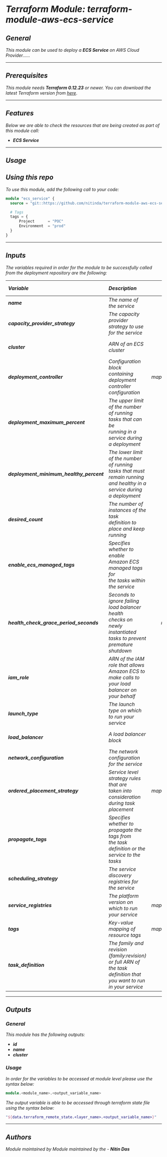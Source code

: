 # _Terraform Module: terraform-module-aws-ecs-service_


## _General_

_This module can be used to deploy a_ **_ECS Service_** _on AWS Cloud Provider......_


---

## _Prerequisites_

_This module needs_ **_Terraform 0.12.23_** _or newer._
_You can download the latest Terraform version from_ [_here_](https://www.terraform.io/downloads.html).


---

## _Features_

_Below we are able to check the resources that are being created as part of this module call:_

- **_ECS Service_**


---

## _Usage_

## _Using this repo_

_To use this module, add the following call to your code:_

```tf
module "ecs_service" {
  source = "git::https://github.com/nitinda/terraform-module-aws-ecs-service.git?ref=master"

  # Tags
  tags = {
      Project      = "POC"
      Environment  = "prod"
  }
}
```


---

## _Inputs_

_The variables required in order for the module to be successfully called from the deployment repository are the following:_

|**_Variable_** | **_Description_** | **_Type_** | **_Argument Status_** |
|:----|:----|-----:|:---:|
| **_name_** | _The name of the service_ | _string_ | **_Required_** |
| **_capacity\_provider\_strategy_** | _The capacity provider <br/> strategy to use for the service_ | _any_ | **_Optional <br/> (Default - [])_** |
| **_cluster_** | _ARN of an ECS cluster_ | _string_ | **_Optional <br/> (Default - null)_** |
| **_deployment\_controller_** | _Configuration block containing <br/> deployment controller configuration_ | _map(string)_ | **_Optional <br/> (Default - {})_** |
| **_deployment\_maximum\_percent_** | _The upper limit of the number <br/> of running tasks that can be <br/> running in a service during a deployment_ | _string_ | **_Optional <br/> (Default - null)_** |
| **_deployment\_minimum\_healthy\_percent_** | _The lower limit of the number <br/> of running tasks that must remain running <br/> and healthy in a service during a deployment_ | _string_ | **_Optional <br/> (Default - null)_** |
| **_desired\_count_** | _The number of instances of the task <br/> definition to place and keep running_ | _string_ | **_Optional <br/> (Default - null)_** |
| **_enable\_ecs\_managed\_tags_** | _Specifies whether to enable <br/> Amazon ECS managed tags for <br/> the tasks within the service_ | _string_ | **_Optional <br/> (Default - null)_** |
| **_health\_check\_grace\_period\_seconds_** | _Seconds to ignore failing load balancer health <br/> checks on newly instantiated tasks to prevent premature shutdown_ | _number_ | **_Optional <br/> (Default - 0)_** |
| **_iam\_role_** | _ARN of the IAM role that allows Amazon ECS to <br/> make calls to your load balancer on your behalf_ | _string_ | **_Optional <br/> (Default - null)_** |
| **_launch\_type_** | _The launch type on which to run your service_ | _string_ | **_Optional <br/> (Default - EC2)_** |
| **_load\_balancer_** | _A load balancer block_ | _any_ | **_Optional <br/> (Default - {})_** |
| **_network\_configuration_** | _The network configuration for the service_ | _any_ | **_Optional <br/> (Default - {})_** |
| **_ordered\_placement\_strategy_** | _Service level strategy rules that are <br/> taken into consideration during task placement_ | _map(string)_ | **_Optional <br/> (Default - any)_** |
| **_propagate\_tags_** | _Specifies whether to propagate the tags from <br/> the task definition or the service to the tasks_ | _string_ | **_Optional <br/> (Default - null)_** |
| **_scheduling\_strategy_** | _The service discovery registries for the service_ | _string_ | **_Optional <br/> (Default - REPLICA)_** |
| **_service\_registries_** | _The platform version on which to run your service_ | _map(string)_ | **_Optional <br/> (Default - {})_** |
| **_tags_** | _Key-value mapping of resource tags_ | _map(string)_ | **_Required_** |
| **_task\_definition_** | _The family and revision (family:revision) or full ARN of <br/> the task definition that you want to run in your service_ | _string_ | **_Required_** |


---


## _Outputs_

### _General_

_This module has the following outputs:_


- **_id_**
- **_name_**
- **_cluster_**


### _Usage_

_In order for the variables to be accessed at module level please use the syntax below:_

```tf
module.<module_name>.<output_variable_name>
```


_The output variable is able to be accessed through terraform state file using the syntax below:_

```tf
"${data.terraform_remote_state.<layer_name>.<output_variable_name>}"
```


---


## _Authors_

_Module maintained by Module maintained by the -_ **_Nitin Das_**